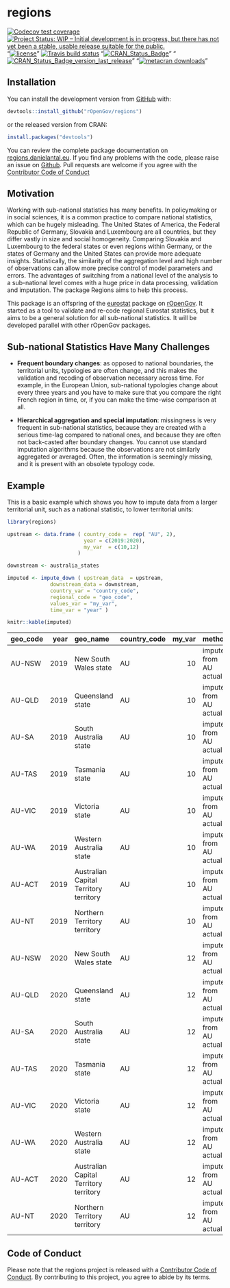 
<!-- README.md is generated from README.Rmd. Please edit that file -->

# regions

<!-- badges: start -->

[![Codecov test
coverage](https://codecov.io/gh/antaldaniel/regions/branch/master/graph/badge.svg)](https://codecov.io/gh/antaldaniel/regions?branch=master)
[![Project Status: WIP – Initial development is in progress, but there
has not yet been a stable, usable release suitable for the
public.](https://www.repostatus.org/badges/latest/wip.svg)](https://www.repostatus.org/#wip)
“[![license](https://img.shields.io/badge/license-GPL--3-blue.svg)](https://www.gnu.org/licenses/gpl-3.0.en.html)”
[![Travis build
status](https://travis-ci.org/antaldaniel/regions.svg?branch=master)](https://travis-ci.org/antaldaniel/regions)
“[![CRAN\_Status\_Badge](https://www.r-pkg.org/badges/version/regions)](https://cran.r-project.org/package=regions)”
“[![CRAN\_Status\_Badge\_version\_last\_release](https://www.r-pkg.org/badges/version-last-release/regions)](https://cran.r-project.org/package=regions)”
“[![metacran
downloads](https://cranlogs.r-pkg.org/badges/regions)](https://cran.r-project.org/package=regions)”
<!-- badges: end -->

## Installation

You can install the development version from
[GitHub](https://github.com/) with:

``` r
devtools::install_github("rOpenGov/regions")
```

or the released version from CRAN:

``` r
install.packages("devtools")
```

You can review the complete package documentation on
[regions.danielantal.eu](http://regions.danielantal.eu/). If you find
any problems with the code, please raise an issue on
[Github](https://github.com/antaldaniel/regions). Pull requests are
welcome if you agree with the [Contributor Code of
Conduct](https://contributor-covenant.org/version/2/0/CODE_OF_CONDUCT.html)

## Motivation

Working with sub-national statistics has many benefits. In policymaking
or in social sciences, it is a common practice to compare national
statistics, which can be hugely misleading. The United States of
America, the Federal Republic of Germany, Slovakia and Luxembourg are
all countries, but they differ vastly in size and social homogeneity.
Comparing Slovakia and Luxembourg to the federal states or even regions
within Germany, or the states of Germany and the United States can
provide more adequate insights. Statistically, the similarity of the
aggregation level and high number of observations can allow more precise
control of model parameters and errors. The advantages of switching from
a national level of the analysis to a sub-national level comes with a
huge price in data processing, validation and imputation. The package
Regions aims to help this process.

This package is an offspring of the
[eurostat](http://ropengov.github.io/eurostat/) package on
[rOpenGov](http://ropengov.github.io/). It started as a tool to validate
and re-code regional Eurostat statistics, but it aims to be a general
solution for all sub-national statistics. It will be developed parallel
with other rOpenGov packages.

## Sub-national Statistics Have Many Challenges

  - **Frequent boundary changes**: as opposed to national boundaries,
    the territorial units, typologies are often change, and this makes
    the validation and recoding of observation necessary across time.
    For example, in the European Union, sub-national typologies change
    about every three years and you have to make sure that you compare
    the right French region in time, or, if you can make the time-wise
    comparison at all.

  - **Hierarchical aggregation and special imputation**: missingness is
    very frequent in sub-national statistics, because they are created
    with a serious time-lag compared to national ones, and because they
    are often not back-casted after boundary changes. You cannot use
    standard imputation algorithms because the observations are not
    similarly aggregated or averaged. Often, the information is
    seemingly missing, and it is present with an obsolete typology code.

## Example

This is a basic example which shows you how to impute data from a larger
territorial unit, such as a national statistic, to lower territorial
units:

``` r
library(regions)

upstream <- data.frame ( country_code =  rep( "AU", 2),
                         year = c(2019:2020),
                         my_var  = c(10,12)
                       )

downstream <- australia_states

imputed <- impute_down ( upstream_data  = upstream,
              downstream_data = downstream,
              country_var = "country_code",
              regional_code = "geo_code",
              values_var = "my_var",
              time_var = "year" )

knitr::kable(imputed)
```

| geo\_code | year | geo\_name                              | country\_code | my\_var | method                 |
| :-------- | ---: | :------------------------------------- | :------------ | ------: | :--------------------- |
| AU-NSW    | 2019 | New South Wales state                  | AU            |      10 | imputed from AU actual |
| AU-QLD    | 2019 | Queensland state                       | AU            |      10 | imputed from AU actual |
| AU-SA     | 2019 | South Australia state                  | AU            |      10 | imputed from AU actual |
| AU-TAS    | 2019 | Tasmania state                         | AU            |      10 | imputed from AU actual |
| AU-VIC    | 2019 | Victoria state                         | AU            |      10 | imputed from AU actual |
| AU-WA     | 2019 | Western Australia state                | AU            |      10 | imputed from AU actual |
| AU-ACT    | 2019 | Australian Capital Territory territory | AU            |      10 | imputed from AU actual |
| AU-NT     | 2019 | Northern Territory territory           | AU            |      10 | imputed from AU actual |
| AU-NSW    | 2020 | New South Wales state                  | AU            |      12 | imputed from AU actual |
| AU-QLD    | 2020 | Queensland state                       | AU            |      12 | imputed from AU actual |
| AU-SA     | 2020 | South Australia state                  | AU            |      12 | imputed from AU actual |
| AU-TAS    | 2020 | Tasmania state                         | AU            |      12 | imputed from AU actual |
| AU-VIC    | 2020 | Victoria state                         | AU            |      12 | imputed from AU actual |
| AU-WA     | 2020 | Western Australia state                | AU            |      12 | imputed from AU actual |
| AU-ACT    | 2020 | Australian Capital Territory territory | AU            |      12 | imputed from AU actual |
| AU-NT     | 2020 | Northern Territory territory           | AU            |      12 | imputed from AU actual |

## Code of Conduct

Please note that the regions project is released with a [Contributor
Code of
Conduct](https://contributor-covenant.org/version/2/0/CODE_OF_CONDUCT.html).
By contributing to this project, you agree to abide by its terms.
